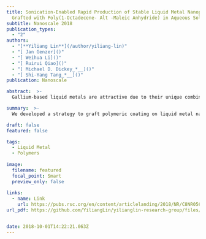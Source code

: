 ```yaml
---
title: Sonication-Enabled Rapid Production of Stable Liquid Metal Nanoparticles
  Grafted with Poly(1-Octadecene- Alt -Maleic Anhydride) in Aqueous Solutions
subtitle: Nanoscale 2018
publication_types:
  - "2"
authors:
  - "[**Yiliang Lin**](/author/yiliang-lin)"
  - "[ Jan Genzer]()"
  - "[ Weihua Li]()"
  - "[ Ruirui Qiao]()"
  - "[ Michael D. Dickey_*__]()"
  - "[ Shi-Yang Tang_*__]()"
publication: Nanoscale

abstract:  >-
  Gallium-based liquid metals are attractive due to their unique combination of metallic and fluidic properties. Liquid metal nanoparticles (LM NPs), produced readily using sonication, find use in soft electronics, drug delivery, and other applications. However, LM NPs in aqueous solutions tend to oxidize and precipitate over time, which hinders their utility in systems that require long-term stability. Here, we introduce a facile route to rapidly produce an aqueous suspension of stable LM NPs within five minutes. We accomplish this by dissolving poly(1-octadecene-alt-maleic anhydride) (POMA) in toluene and mixing with deionized water in the presence of a liquid metal (LM). Sonicating the mixture results in the formation of toluene–POMA emulsions that embed the LM NPs; as the toluene evaporates, POMA coats the particles. Due to the POMA hydrophobic coating, the LM NPs remain stable in biological buffers for at least 60 days without noticeable oxidation, as confirmed by dynamic light scattering and transmission electron microscopy. Further stabilization is achieved by tuning the LM composition. This paper elucidates the stabilization mechanisms. The stable LM NPs possess the potential to advance the use of LM in biomedical applications.

summary:  >-
  We developed a strategy to graft polymeric coating on liquid metal nanoparticles and the resulting nanoparticles can remain stable in biological buffers for at least 60 days without noticeable oxidation.

draft: false
featured: false

tags: 
  - Liquid Metal
  - Polymers
 
image:
  filename: featured
  focal_point: Smart
  preview_only: false
  
links:
  - name: Link
    url: https://pubs.rsc.org/en/content/articlelanding/2018/NR/C8NR05600E
url_pdf: https://github.com/YiliangLin/yilianglin-research-group/files/9946044/Lin.et.al.-.2018.-.Sonication-enabled.rapid.production.of.stable.liqu.pdf


date: 2018-10-01T14:22:21.063Z
---
```

